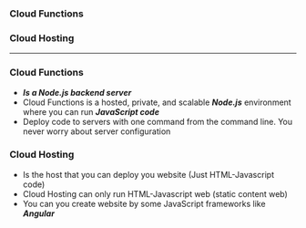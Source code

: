 ### Cloud Functions
### Cloud Hosting

-------------

### Cloud Functions
  - ***Is a Node.js backend server***
  - Cloud Functions is a hosted, private, and scalable ***Node.js*** environment where you can run ***JavaScript code***
  - Deploy code to servers with one command from the command line. You never worry about server configuration

### Cloud Hosting
  - Is the host that you can deploy you website (Just HTML-Javascript code)
  - Cloud Hosting can only run HTML-Javascript web (static content web)
  - You can you create website by some JavaScript frameworks like ***Angular***

